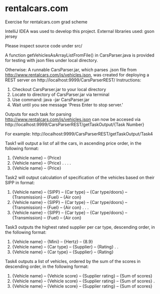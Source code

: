 # rentalcars.com
Exercise for rentalcars.com grad scheme

IntelliJ IDEA was used to develop this project.
External libraries used:
gson
jersey

Please inspect source code under src/

A function getVehiclesAsArrayListFromFile() in CarsParser.java is provided for testing with json files under local directory.

Otherwise:
A runnable CarsParser.jar, which parses .json file from http://www.rentalcars.com/js/vehicles.json, was created 
for deploying a REST server on http://localhost:9999/CarsParserREST/
Instructions:
1. Checkout CarsParser.jar to your local directory
2. Locate to directory of CarsParser.jar via terminal
3. Use command: java -jar CarsParser.jar
4. Wait until you see message 'Press Enter to stop server.'

Outputs for each task for parsing http://www.rentalcars.com/js/vehicles.json can now be accesed via 
http://localhost:9999/CarsParserREST/getTaskOutput/{Task Number}

For example: http://localhost:9999/CarsParserREST/getTaskOutput/Task4

Task1 will output a list of all the cars, in ascending price order, in the following format:
1.	{Vehicle name} – {Price}
2.	{Vehicle name} – {Price}
.
.
.
.
31.	{Vehicle name} – {Price}

Task2 will output calculation of specification of the vehicles based on their SIPP in format:
1.	{Vehicle name} – {SIPP} – {Car type} – {Car type/doors} – {Transmission} – {Fuel} – {Air con}
2.	{Vehicle name} – {SIPP} – {Car type} – {Car type/doors} – {Transmission} – {Fuel} – {Air con}
.
.
.
31.	{Vehicle name} – {SIPP} – {Car type} – {Car type/doors} – {Transmission} – {Fuel} – {Air con}

Task3 outputs the highest rated supplier per car type, descending order, in the following format:
1.	{Vehicle name} – {Mini} – {Hertz} – {8.9}
2.	{Vehicle name} – {Car type} – {Supplier} – {Rating}
.
.
7.	{Vehicle name} – {Car type} – {Supplier} – {Rating}

Task4 outputs a list of vehicles, ordered by the sum of the scores in descending order, in the following format:
1.	{Vehicle name} – {Vehicle score} – {Supplier rating} – {Sum of scores}
2.	{Vehicle name} – {Vehicle score} – {Supplier rating} – {Sum of scores}
.
3.	{Vehicle name} – {Vehicle score} – {Supplier rating} – {Sum of scores}




